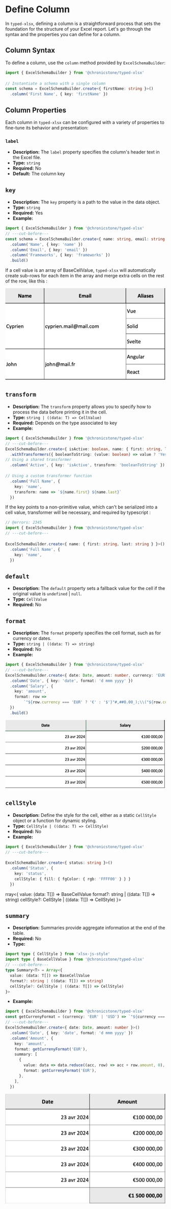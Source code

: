 # Define Column

In `typed-xlsx`, defining a column is a straightforward process that sets the foundation for the structure of your Excel report. Let's go through the syntax and the properties you can define for a column.

## Column Syntax

To define a column, use the `column` method provided by `ExcelSchemaBuilder`:

```ts twoslash
import { ExcelSchemaBuilder } from '@chronicstone/typed-xlsx'

// Instantiate a schema with a single column
const schema = ExcelSchemaBuilder.create<{ firstName: string }>()
  .column('First Name', { key: 'firstName' })
```

## Column Properties

Each column in `typed-xlsx` can be configured with a variety of properties to fine-tune its behavior and presentation:

### `label`
- **Description:** The `label` property specifies the column's header text in the Excel file.
- **Type:** `string`
- **Required:** No
- **Default:** The column key

## `key`
- **Description:** The `key` property is a path to the value in the data object.
- **Type:** `string`
- **Required:** Yes
- **Example:**

```ts twoslash
import { ExcelSchemaBuilder } from '@chronicstone/typed-xlsx'
// ---cut-before---
const schema = ExcelSchemaBuilder.create<{ name: string, email: string, frameworks: string[] }>()
  .column('Name', { key: 'name' })
  .column('Email', { key: 'email' })
  .column('Frameworks', { key: 'frameworks' })
  .build()
```

If a cell value is an array of BaseCellValue, `typed-xlsx` will automatically create sub-rows for each item in the array and merge extra cells on the rest of the row, like this :

![Nested row merge](../public/images/examples/col-sub-rows.png)

## `transform`
- **Description:** The `transform` property allows you to specify how to process the data before printing it in the cell.
- **Type:** `string | ((data: T) => CellValue)`
- **Required:** Depends on the type associated to key
- **Example:**

```ts twoslash
import { ExcelSchemaBuilder } from '@chronicstone/typed-xlsx'
// ---cut-before---
ExcelSchemaBuilder.create<{ isActive: boolean, name: { first: string, last: string } }>()
  .withTransformers({ booleanToString: (value: boolean) => value ? 'Yes' : 'No' })
// Using a shared transformer
  .column('Active', { key: 'isActive', transform: 'booleanToString' })

// Using a custom transformer function
  .column('Full Name', {
    key: 'name',
    transform: name => `${name.first} ${name.last}`
  })
```

If the key points to a non-primitive value, which can't be serialized into a cell value, transformer will be necessary, and required by typescript :

```ts twoslash
// @errors: 2345
import { ExcelSchemaBuilder } from '@chronicstone/typed-xlsx'
// ---cut-before---

ExcelSchemaBuilder.create<{ name: { first: string, last: string } }>()
  .column('Full Name', {
    key: 'name',
  })
```

## `default`
- **Description:** The `default` property sets a fallback value for the cell if the original value is `undefined` | `null`.
- **Type:** `CellValue`
- **Required:** No

## `format`
- **Description:** The `format` property specifies the cell format, such as for currency or dates.
- **Type:** `string | ((data: T) => string)`
- **Required:** No
- **Example:**

```ts twoslash
import { ExcelSchemaBuilder } from '@chronicstone/typed-xlsx'
// ---cut-before---
ExcelSchemaBuilder.create<{ date: Date, amount: number, currency: 'EUR' | 'USD' }>()
  .column('Date', { key: 'date', format: 'd mmm yyyy' })
  .column('Salary', {
    key: 'amount',
    format: row =>
        `"${row.currency === 'EUR' ? '€' : '$'}"#,##0.00_);\\("${row.currency === 'EUR' ? '€' : '$'}"#,##0.00\\)`,
  })
  .build()
```

![Column formats](../public/images/examples/col-format-1.png)

## `cellStyle`
- **Description:** Define the style for the cell, either as a static `CellStyle` object or a function for dynamic styling.
- **Type:** `CellStyle | ((data: T) => CellStyle)`
- **Required:** No
- **Example:**

```ts twoslash
import { ExcelSchemaBuilder } from '@chronicstone/typed-xlsx'
// ---cut-before---

ExcelSchemaBuilder.create<{ status: string }>()
  .column('Status', {
    key: 'status',
    cellStyle: { fill: { fgColor: { rgb: 'FFFF00' } } }
  })
```

rray<{
    value: (data: T[]) => BaseCellValue
    format?: string | ((data: T[]) => string)
    cellStyle?: CellStyle | ((data: T[]) => CellStyle)
  }>

## `summary`
- **Description:** Summaries provide aggregate information at the end of the table.
- **Required:** No
- **Type:**
```ts twoslash
import type { CellStyle } from 'xlsx-js-style'
import type { BaseCellValue } from '@chronicstone/typed-xlsx'
// ---cut-before---
type Summary<T> = Array<{
  value: (data: T[]) => BaseCellValue
  format?: string | ((data: T[]) => string)
  cellStyle?: CellStyle | ((data: T[]) => CellStyle)
}>
```
- **Example:**

```ts twoslash
import { ExcelSchemaBuilder } from '@chronicstone/typed-xlsx'
const getCurrenyFormat = (currency: 'EUR' | 'USD') => `"${currency === 'EUR' ? '€' : '$'}"#,##0.00_);\\("${currency === 'EUR' ? '€' : '$'}"#,##0.00\\)`
// ---cut-before---
ExcelSchemaBuilder.create<{ date: Date, amount: number }>()
  .column('Date', { key: 'date', format: 'd mmm yyyy' })
  .column('Amount', {
    key: 'amount',
    format: getCurrenyFormat('EUR'),
    summary: [
      {
        value: data => data.reduce((acc, row) => acc + row.amount, 0),
        format: getCurrenyFormat('EUR'),
      },
    ],
  })
```

![Column summary](../public/images/examples/col-sum-1.png)
